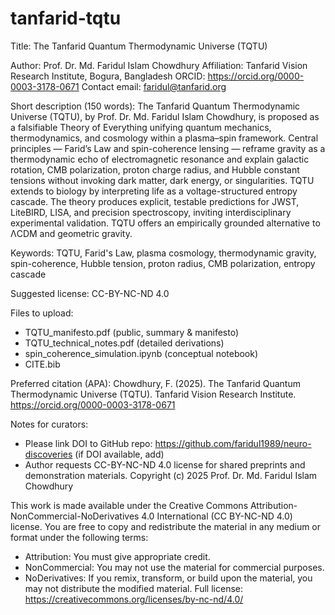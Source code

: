 # tanfarid-tqtu
Title: The Tanfarid Quantum Thermodynamic Universe (TQTU)

Author: Prof. Dr. Md. Faridul Islam Chowdhury
Affiliation: Tanfarid Vision Research Institute, Bogura, Bangladesh
ORCID: https://orcid.org/0000-0003-3178-0671
Contact email: faridul@tanfarid.org

Short description (150 words):
The Tanfarid Quantum Thermodynamic Universe (TQTU), by Prof. Dr. Md. Faridul Islam Chowdhury, is proposed as a falsifiable Theory of Everything unifying quantum mechanics, thermodynamics, and cosmology within a plasma–spin framework. Central principles — Farid’s Law and spin-coherence lensing — reframe gravity as a thermodynamic echo of electromagnetic resonance and explain galactic rotation, CMB polarization, proton charge radius, and Hubble constant tensions without invoking dark matter, dark energy, or singularities. TQTU extends to biology by interpreting life as a voltage-structured entropy cascade. The theory produces explicit, testable predictions for JWST, LiteBIRD, LISA, and precision spectroscopy, inviting interdisciplinary experimental validation. TQTU offers an empirically grounded alternative to ΛCDM and geometric gravity.

Keywords: TQTU, Farid's Law, plasma cosmology, thermodynamic gravity, spin-coherence, Hubble tension, proton radius, CMB polarization, entropy cascade

Suggested license: CC-BY-NC-ND 4.0

Files to upload:
- TQTU_manifesto.pdf (public, summary & manifesto)
- TQTU_technical_notes.pdf (detailed derivations)
- spin_coherence_simulation.ipynb (conceptual notebook)
- CITE.bib

Preferred citation (APA):
Chowdhury, F. (2025). The Tanfarid Quantum Thermodynamic Universe (TQTU). Tanfarid Vision Research Institute. https://orcid.org/0000-0003-3178-0671

Notes for curators:
- Please link DOI to GitHub repo: https://github.com/faridul1989/neuro-discoveries (if DOI available, add)
- Author requests CC-BY-NC-ND 4.0 license for shared preprints and demonstration materials.
Copyright (c) 2025 Prof. Dr. Md. Faridul Islam Chowdhury

This work is made available under the Creative Commons Attribution-NonCommercial-NoDerivatives 4.0 International (CC BY-NC-ND 4.0) license.
You are free to copy and redistribute the material in any medium or format under the following terms:
- Attribution: You must give appropriate credit.
- NonCommercial: You may not use the material for commercial purposes.
- NoDerivatives: If you remix, transform, or build upon the material, you may not distribute the modified material.
Full license: https://creativecommons.org/licenses/by-nc-nd/4.0/
